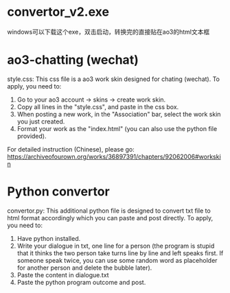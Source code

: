# convertor_v2.exe
windows可以下载这个exe，双击启动，转换完的直接贴在ao3的html文本框

# ao3-chatting (wechat)
 style.css:
 This css file is a ao3 work skin designed for chating (wechat). To apply, you need to:
 1. Go to your ao3 account -> skins -> create work skin.
 2. Copy all lines in the "style.css", and paste in the css box.
 3. When posting a new work, in the "Association" bar, select the work skin you just created.
 4. Format your work as the "index.html" (you can also use the python file provided).

For detailed instruction (Chinese), please go: https://archiveofourown.org/works/36897391/chapters/92062006#workskin

# Python convertor
convertor.py:
 This additional python file is designed to convert txt file to html format accordingly which you can paste and post directly. To apply, you need to:
 1. Have python installed.
 2. Write your dialogue in txt, one line for a person (the program is stupid that it thinks the two person take turns line by line and left speaks first. If someone speak twice, you can use some random word as placeholder for another person and delete the bubble later).
 3. Paste the content in dialogue.txt
 4. Paste the python program outcome and post.
